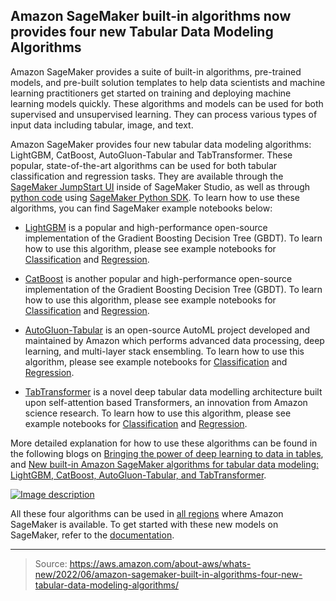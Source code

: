 ## Amazon SageMaker built-in algorithms now provides four new Tabular Data Modeling Algorithms

Amazon SageMaker provides a suite of built-in algorithms, pre-trained models, and pre-built solution templates to help data scientists and machine learning practitioners get started on training and deploying machine learning models quickly. These algorithms and models can be used for both supervised and unsupervised learning. They can process various types of input data including tabular, image, and text.

Amazon SageMaker provides four new tabular data modeling algorithms: LightGBM, CatBoost, AutoGluon-Tabular and TabTransformer. These popular, state-of-the-art algorithms can be used for both tabular classification and regression tasks. They are available through the [SageMaker JumpStart UI](https://docs.aws.amazon.com/sagemaker/latest/dg/studio-jumpstart.html) inside of SageMaker Studio, as well as through [python code](https://github.com/aws/amazon-sagemaker-examples/tree/main/introduction_to_amazon_algorithms/lightgbm_catboost_tabular) using [SageMaker Python SDK](https://sagemaker.readthedocs.io/en/stable/overview.html#use-sagemaker-jumpstart-algorithms-with-pretrained-models). To learn how to use these algorithms, you can find SageMaker example notebooks below:

- [LightGBM](https://lightgbm.readthedocs.io/en/latest/) is a popular and high-performance open-source implementation of the Gradient Boosting Decision Tree (GBDT). To learn how to use this algorithm, please see example notebooks for [Classification](https://github.com/aws/amazon-sagemaker-examples/blob/main/introduction_to_amazon_algorithms/lightgbm_catboost_tabular/Amazon_Tabular_Classification_LightGBM_CatBoost.ipynb) and [Regression](https://github.com/aws/amazon-sagemaker-examples/blob/main/introduction_to_amazon_algorithms/lightgbm_catboost_tabular/Amazon_Tabular_Regression_LightGBM_CatBoost.ipynb).

- [CatBoost](https://catboost.ai/) is another popular and high-performance open-source implementation of the Gradient Boosting Decision Tree (GBDT). To learn how to use this algorithm, please see example notebooks for [Classification](https://github.com/aws/amazon-sagemaker-examples/blob/main/introduction_to_amazon_algorithms/lightgbm_catboost_tabular/Amazon_Tabular_Classification_LightGBM_CatBoost.ipynb) and [Regression](https://github.com/aws/amazon-sagemaker-examples/blob/main/introduction_to_amazon_algorithms/lightgbm_catboost_tabular/Amazon_Tabular_Regression_LightGBM_CatBoost.ipynb).

- [AutoGluon-Tabular](https://auto.gluon.ai/stable/index.html) is an open-source AutoML project developed and maintained by Amazon which performs advanced data processing, deep learning, and multi-layer stack ensembling. To learn how to use this algorithm, please see example notebooks for [Classification](https://github.com/aws/amazon-sagemaker-examples/blob/main/introduction_to_amazon_algorithms/autogluon_tabular/Amazon_Tabular_Classification_AutoGluon.ipynb) and [Regression](https://github.com/aws/amazon-sagemaker-examples/blob/main/introduction_to_amazon_algorithms/lightgbm_catboost_tabular/Amazon_Tabular_Regression_LightGBM_CatBoost.ipynb).

- [TabTransformer](https://arxiv.org/abs/2012.06678) is a novel deep tabular data modelling architecture built upon self-attention based Transformers, an innovation from Amazon science research. To learn how to use this algorithm, please see example notebooks for [Classification](https://github.com/aws/amazon-sagemaker-examples/blob/main/introduction_to_amazon_algorithms/tabtransformer_tabular/Amazon_Tabular_Classification_TabTransformer.ipynb) and [Regression](https://github.com/aws/amazon-sagemaker-examples/blob/main/introduction_to_amazon_algorithms/tabtransformer_tabular/Amazon_Tabular_Regression_TabTransformer.ipynb).

More detailed explanation for how to use these algorithms can be found in the following blogs on [Bringing the power of deep learning to data in tables](https://www.amazon.science/blog/bringing-the-power-of-deep-learning-to-data-in-tables), and [New built-in Amazon SageMaker algorithms for tabular data modeling: LightGBM, CatBoost, AutoGluon-Tabular, and TabTransformer](https://aws.amazon.com/blogs/machine-learning/new-built-in-amazon-sagemaker-algorithms-for-tabular-data-modeling-lightgbm-catboost-autogluon-tabular-and-tabtransformer/).

[![Image description](https://dev-to-uploads.s3.amazonaws.com/uploads/articles/r71m2wk06x3ib803b96l.png)](https://serverspace.io/ref/466650)

All these four algorithms can be used in [all regions](https://aws.amazon.com/about-aws/global-infrastructure/regional-product-services/) where Amazon SageMaker is available. To get started with these new models on SageMaker, refer to the [documentation](https://docs.aws.amazon.com/sagemaker/latest/dg/algos.html).

---

> Source: https://aws.amazon.com/about-aws/whats-new/2022/06/amazon-sagemaker-built-in-algorithms-four-new-tabular-data-modeling-algorithms/